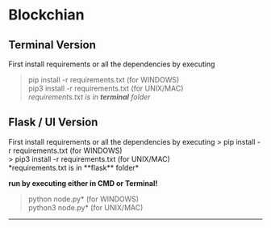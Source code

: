 # Blockchian

<h2>Terminal Version</h2>

First install requirements or all the dependencies by executing
> pip install -r requirements.txt (for WINDOWS) <br>
> pip3 install -r requirements.txt (for UNIX/MAC) <br>
*requirements.txt is in **terminal** folder* <br>

<h2>Flask / UI Version</h2>
First install requirements or all the dependencies by executing
> pip install -r requirements.txt (for WINDOWS) <br>
> pip3 install -r requirements.txt (for UNIX/MAC) <br>
*requirements.txt is in **flask** folder* <br>

**run by executing either in CMD or Terminal!** <br/>
> python node.py* (for WINDOWS)<br/>
> python3 node.py* (for UNIX/MAC) <br>
---
